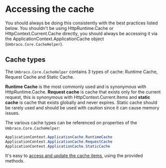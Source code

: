 # Accessing the cache

You should always be doing this consistently with the best practices listed below. You shouldn't be using HttpRuntime.Cache or HttpContext.Current.Cache directly, you should always be accessing it via the ApplicationContext.ApplicationCache object (`Umbraco.Core.CacheHelper`).

## Cache types

The `Umbraco.Core.CacheHelper` contains 3 types of cache: Runtime Cache, Request Cache and Static Cache.

**Runtime Cache** is the most commonly used and is synonymous with HttpRuntime.Cache. **Request cache** is cache that exists only for the current request, this is synonymous with HttpContext.Current.Items and **static cache** is cache that exists globally and never expires. Static cache should be rarely used and should be used with caution since it can cause memory issues.

The various cache types can be referenced on properties of the `Umbraco.Core.CacheHelper`:

```csharp
ApplicationContext.ApplicationCache.RuntimeCache
ApplicationContext.ApplicationCache.RequestCache
ApplicationContext.ApplicationCache.StaticCache
```

It's easy to [access and update the cache items](updating-cache.md), using the provided methods.
